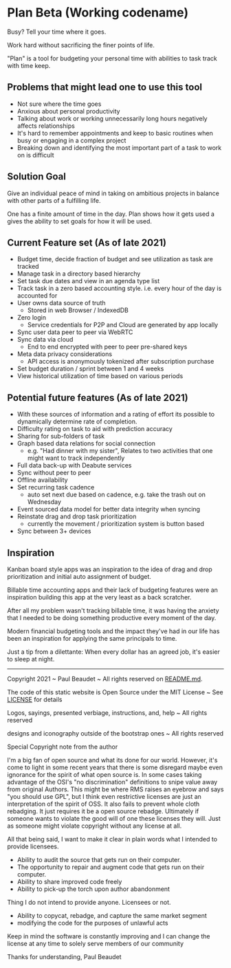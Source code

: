 # Plan Beta (Working codename)

Busy? Tell your time where it goes.

Work hard without sacrificing the finer points of life.

"Plan" is a tool for budgeting your personal time with abilities to task track with time keep.

## Problems that might lead one to use this tool

- Not sure where the time goes
- Anxious about personal productivity
- Talking about work or working unnecessarily long hours negatively affects relationships
- It's hard to remember appointments and keep to basic routines when busy or engaging in a complex project
- Breaking down and identifying the most important part of a task to work on is difficult

## Solution Goal

Give an individual peace of mind in taking on ambitious projects in balance with other parts of a fulfilling life.

One has a finite amount of time in the day. Plan shows how it gets used a gives the ability to set goals for how it will be used.

## Current Feature set (As of late 2021)

- Budget time, decide fraction of budget and see utilization as task are tracked
- Manage task in a directory based hierarchy
- Set task due dates and view in an agenda type list
- Track task in a zero based accounting style. i.e. every hour of the day is accounted for
- User owns data source of truth
  - Stored in web Browser / IndexedDB
- Zero login
  - Service credentials for P2P and Cloud are generated by app locally
- Sync user data peer to peer via WebRTC
- Sync data via cloud
  - End to end encrypted with peer to peer pre-shared keys
- Meta data privacy considerations
  - API access is anonymously tokenized after subscription purchase
- Set budget duration / sprint between 1 and 4 weeks
- View historical utilization of time based on various periods

## Potential future features (As of late 2021)

- With these sources of information and a rating of effort its possible to dynamically determine rate of completion.
- Difficulty rating on task to aid with prediction accuracy
- Sharing for sub-folders of task
- Graph based data relations for social connection
  - e.g. "Had dinner with my sister", Relates to two activities that one might want to track independently
- Full data back-up with Deabute services
- Sync without peer to peer
- Offline availability
- Set recurring task cadence
  - auto set next due based on cadence, e.g. take the trash out on Wednesday
- Event sourced data model for better data integrity when syncing
- Reinstate drag and drop task prioritization
  - currently the movement / prioritization system is button based
- Sync between 3+ devices

## Inspiration

Kanban board style apps was an inspiration to the idea of drag and drop prioritization and initial auto assignment of budget.

Billable time accounting apps and their lack of budgeting features were an inspiration building this app at the very least as a back scratcher.

After all my problem wasn't tracking billable time, it was having the anxiety that I needed to be doing something productive every moment of the day.

Modern financial budgeting tools and the impact they've had in our life has been an inspiration for applying the same principals to time.

Just a tip from a dilettante: When every dollar has an agreed job, it's easier to sleep at night.

---

Copyright 2021 ~ Paul Beaudet ~ All rights reserved on [README.md](README.md).

The code of this static website is Open Source under the MIT License ~ See [LICENSE](LICENSE) for details

Logos, sayings, presented verbiage, instructions, and, help ~ All rights reserved

designs and iconography outside of the bootstrap ones ~ All rights reserved

Special Copyright note from the author

I'm a big fan of open source and what its done for our world.
However, it's come to light in some recent years that there is some disregard maybe even ignorance for the spirit of what open source is.
In some cases taking advantage of the OSI's "no discrimination" definitions to snipe value away from original Authors.
This might be where RMS raises an eyebrow and says "you should use GPL", but I think even restrictive licenses are just an interpretation of the spirit of OSS.
It also fails to prevent whole cloth rebadging.
It just requires it be a open source rebadge.
Ultimately if someone wants to violate the good will of one these licenses they will.
Just as someone might violate copyright without any license at all.

All that being said, I want to make it clear in plain words what I intended to provide licensees.

- Ability to audit the source that gets run on their computer.
- The opportunity to repair and augment code that gets run on their computer.
- Ability to share improved code freely
- Ability to pick-up the torch upon author abandonment

Thing I do not intend to provide anyone. Licensees or not.

- Ability to copycat, rebadge, and capture the same market segment
- modifying the code for the purposes of unlawful acts

Keep in mind the software is constantly improving and I can change the license at any time to solely serve members of our community

Thanks for understanding,
Paul Beaudet
